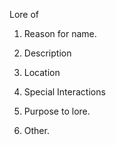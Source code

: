 Lore of



1. Reason for name.



2. Description



3. Location



4. Special Interactions



5. Purpose to lore.



6. Other.

